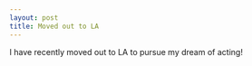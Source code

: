 ```yaml
---
layout: post
title: Moved out to LA
---
```


I have recently moved out to LA to pursue my dream of acting!